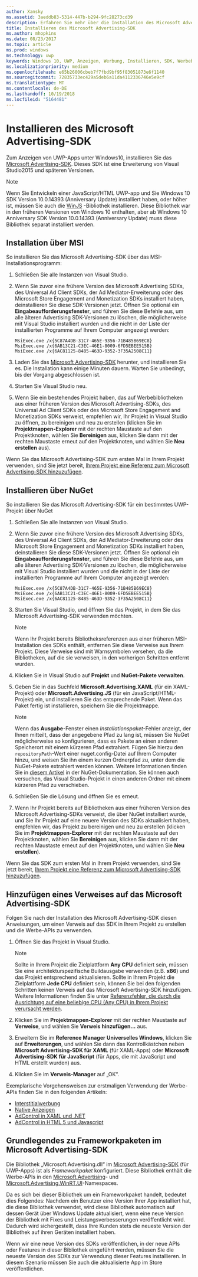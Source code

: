 ```yaml
---
author: Xansky
ms.assetid: 3aeddb83-5314-447b-b294-9fc28273cd39
description: Erfahren Sie mehr über die Installation des Microsoft Advertising-SDK.
title: Installieren des Microsoft Advertising-SDK
ms.author: mhopkins
ms.date: 08/23/2017
ms.topic: article
ms.prod: windows
ms.technology: uwp
keywords: Windows 10, UWP, Anzeigen, Werbung, Installieren, SDK, Werbebibliotheken
ms.localizationpriority: medium
ms.openlocfilehash: e65b26006cbeb7f7fbd9bf95f83051873e6f1140
ms.sourcegitcommit: 72835733ec429a5deb6a11da4112336746e5e9cf
ms.translationtype: MT
ms.contentlocale: de-DE
ms.lasthandoff: 10/19/2018
ms.locfileid: "5164481"
---
```

# <a name="install-the-microsoft-advertising-sdk"></a>Installieren des Microsoft Advertising-SDK

Zum Anzeigen von UWP-Apps unter Windows10, installieren Sie das [Microsoft Advertising-SDK](http://aka.ms/ads-sdk-uwp). Dieses SDK ist eine Erweiterung von Visual Studio2015 und späteren Versionen.

> [!NOTE]
> Wenn Sie Entwickeln einer JavaScript/HTML UWP-app und Sie Windows 10 SDK Version 10.0.14393 (Anniversary Update) installiert haben, oder höher ist, müssen Sie auch die [WinJS](https://github.com/winjs/winjs) -Bibliothek installieren. Diese Bibliothek war in den früheren Versionen von Windows 10 enthalten, aber ab Windows 10 Anniversary SDK Version 10.0.14393 (Anniversary Update) muss diese Bibliothek separat installiert werden.

<span id="install-msi" />

## <a name="install-via-msi"></a>Installation über MSI

So installieren Sie das Microsoft Advertising-SDK über das MSI-Installationsprogramm:

1.  Schließen Sie alle Instanzen von Visual Studio.

2. Wenn Sie zuvor eine frühere Version des Microsoft Advertising SDKs, des Universal Ad Client SDKs, der Ad Mediator-Erweiterung oder des Microsoft Store Engagement and Monetization SDKs installiert haben, deinstallieren Sie diese SDK-Versionen jetzt. Öffnen Sie optional ein **Eingabeaufforderungsfenster**, und führen Sie diese Befehle aus, um alle älteren Advertising SDK-Versionen zu löschen, die möglicherweise mit Visual Studio installiert wurden und die nicht in der Liste der installierten Programme auf Ihrem Computer angezeigt werden:
    ```
    MsiExec.exe /x{5C87A4DB-31C7-465E-9356-71B485B69EC8}
    MsiExec.exe /x{6AB13C21-C3EC-46E1-8009-6FD5EBEE515B}
    MsiExec.exe /x{6AC81125-8485-463D-9352-3F35A2508C11}
    ```

3.  Laden Sie das [Microsoft Advertising-SDK](http://aka.ms/ads-sdk-uwp) herunter, und installieren Sie es. Die Installation kann einige Minuten dauern. Warten Sie unbedingt, bis der Vorgang abgeschlossen ist.

4.  Starten Sie Visual Studio neu.

5.  Wenn Sie ein bestehendes Projekt haben, das auf Werbebibliotheken aus einer früheren Version des Microsoft Advertising-SDKs, des Universal Ad Client SDKs oder des Microsoft Store Engagement and Monetization SDKs verweist, empfehlen wir, Ihr Projekt in Visual Studio zu öffnen, zu bereinigen und neu zu erstellen (klicken Sie im **Projektmappen-Explorer** mit der rechten Maustaste auf den Projektknoten, wählen Sie **Bereinigen** aus, klicken Sie dann mit der rechten Maustaste erneut auf den Projektknoten, und wählen Sie **Neu erstellen** aus).

  Wenn Sie das Microsoft Advertising-SDK zum ersten Mal in Ihrem Projekt verwenden, sind Sie jetzt bereit, [Ihrem Projekt eine Referenz zum Microsoft Advertising-SDK hinzuzufügen](#reference).

<span id="install-nuget" />

## <a name="install-via-nuget"></a>Installieren über NuGet

So installieren Sie das Microsoft Advertising-SDK für ein bestimmtes UWP-Projekt über NuGet

1.  Schließen Sie alle Instanzen von Visual Studio.

2.  Wenn Sie zuvor eine frühere Version des Microsoft Advertising SDKs, des Universal Ad Client SDKs, der Ad Mediator-Erweiterung oder des Microsoft Store Engagement and Monetization SDKs installiert haben, deinstallieren Sie diese SDK-Versionen jetzt. Öffnen Sie optional ein **Eingabeaufforderungsfenster**, und führen Sie diese Befehle aus, um alle älteren Advertising SDK-Versionen zu löschen, die möglicherweise mit Visual Studio installiert wurden und die nicht in der Liste der installierten Programme auf Ihrem Computer angezeigt werden:
    ```
    MsiExec.exe /x{5C87A4DB-31C7-465E-9356-71B485B69EC8}
    MsiExec.exe /x{6AB13C21-C3EC-46E1-8009-6FD5EBEE515B}
    MsiExec.exe /x{6AC81125-8485-463D-9352-3F35A2508C11}
    ```

3.  Starten Sie Visual Studio, und öffnen Sie das Projekt, in dem Sie das Microsoft Advertising-SDK verwenden möchten.
    > [!NOTE]
    > Wenn Ihr Projekt bereits Bibliotheksreferenzen aus einer früheren MSI-Installation des SDKs enthält, entfernen Sie diese Verweise aus Ihrem Projekt. Diese Verweise sind mit Warnsymbolen versehen, da die Bibliotheken, auf die sie verweisen, in den vorherigen Schritten entfernt wurden.

4. Klicken Sie in Visual Studio auf **Projekt** und **NuGet-Pakete verwalten**.

5. Geben Sie in das Suchfeld **Microsoft.Advertising.XAML** (für ein XAML-Projekt) oder **Microsoft.Advertising.JS** (für ein JavaScript/HTML-Projekt) ein, und installieren Sie das entsprechende Paket. Wenn das Paket fertig ist installieren, speichern Sie die Projektmappe.
    > [!NOTE]
    > Wenn das **Ausgabe**-Fenster einen *Installationspaket*-Fehler anzeigt, der Ihnen mitteilt, dass der angegebene Pfad zu lang ist, müssen Sie NuGet möglicherweise so konfigurieren, dass es Pakete an einen anderen Speicherort mit einem kürzeren Pfad extrahiert. Fügen Sie hierzu den ```repositoryPath```-Wert einer nuget.config-Datei auf Ihrem Computer hinzu, und weisen Sie ihn einem kurzen Ordnerpfad zu, unter dem die NuGet-Pakete extrahiert werden können. Weitere Informationen finden Sie in [diesem Artikel](http://docs.nuget.org/ndocs/consume-packages/configuring-nuget-behavior) in der NuGet-Dokumentation. Sie können auch versuchen, das Visual Studio-Projekt in einen anderen Ordner mit einem kürzeren Pfad zu verschieben.

6. Schließen Sie die Lösung und öffnen Sie es erneut.

7.  Wenn Ihr Projekt bereits auf Bibliotheken aus einer früheren Version des Microsoft Advertising-SDKs verweist, die über NuGet installiert wurde, und Sie Ihr Projekt auf eine neuere Version des SDKs aktualisiert haben, empfehlen wir, das Projekt zu bereinigen und neu zu erstellen (klicken Sie im **Projektmappen-Explorer** mit der rechten Maustaste auf den Projektknoten, wählen Sie **Bereinigen** aus, klicken Sie dann mit der rechten Maustaste erneut auf den Projektknoten, und wählen Sie **Neu erstellen**).

  Wenn Sie das SDK zum ersten Mal in Ihrem Projekt verwenden, sind Sie jetzt bereit, [Ihrem Projekt eine Referenz zum Microsoft Advertising-SDK hinzuzufügen](#reference).

<span id="reference" />

## <a name="add-a-reference-to-the-microsoft-advertising-sdk"></a>Hinzufügen eines Verweises auf das Microsoft Advertising-SDK

Folgen Sie nach der Installation des Microsoft Advertising-SDK diesen Anweisungen, um einen Verweis auf das SDK in Ihrem Projekt zu erstellen und die Werbe-APIs zu verwenden.

1. Öffnen Sie das Projekt in Visual Studio.
    > [!NOTE]
    > Sollte in Ihrem Projekt die Zielplattform **Any CPU** definiert sein, müssen Sie eine architekturspezifische Buildausgabe verwenden (z.B. **x86**) und das Projekt entsprechend aktualisieren. Sollte in Ihrem Projekt die Zielplattform **Jede CPU** definiert sein, können Sie bei den folgenden Schritten keinen Verweis auf das Microsoft Advertising-SDK hinzufügen. Weitere Informationen finden Sie unter [Referenzfehler, die durch die Ausrichtung auf eine beliebige CPU (Any CPU) in Ihrem Projekt verursacht werden](known-issues-for-the-advertising-libraries.md#reference_errors).

2. Klicken Sie im **Projektmappen-Explorer** mit der rechten Maustaste auf **Verweise**, und wählen Sie **Verweis hinzufügen...** aus.

3. Erweitern Sie im **Reference Manager** **Universelles Windows**, klicken Sie auf **Erweiterungen**, und wählen Sie dann das Kontrollkästchen neben **Microsoft Advertising-SDK für XAML** (für XAML-Apps) oder **Microsoft Advertising-SDK für JavaScript** (für Apps, die mit JavaScript und HTML erstellt wurden) aus.

4.  Klicken Sie im **Verweis-Manager** auf „OK“.

Exemplarische Vorgehensweisen zur erstmaligen Verwendung der Werbe-APIs finden Sie in den folgenden Artikeln:

* [Interstitialwerbung](interstitial-ads.md)
* [Native Anzeigen](native-ads.md)
* [AdControl in XAML und .NET](adcontrol-in-xaml-and--net.md)
* [AdControl in HTML 5 und Javascript](adcontrol-in-html-5-and-javascript.md)

<span id="framework" />

## <a name="understanding-framework-packages-in-the-microsoft-advertising-sdk"></a>Grundlegendes zu Frameworkpaketen im Microsoft Advertising-SDK

Die Bibliothek „Microsoft.Advertising.dll“ im [Microsoft Advertising-SDK](http://aka.ms/ads-sdk-uwp) (für UWP-Apps) ist als *Frameworkpaket* konfiguriert. Diese Bibliothek enthält die Werbe-APIs in den [Microsoft.Advertising](https://docs.microsoft.com/uwp/api/microsoft.advertising)- und [Microsoft.Advertising.WinRT.UI](https://docs.microsoft.com/uwp/api/microsoft.advertising.winrt.ui)-Namespaces.

Da es sich bei dieser Bibliothek um ein Frameworkpaket handelt, bedeutet dies Folgendes: Nachdem ein Benutzer eine Version Ihrer App installiert hat, die diese Bibliothek verwendet, wird diese Bibliothek automatisch auf dessen Gerät über Windows Update aktualisiert, wenn eine neue Version der Bibliothek mit Fixes und Leistungsverbesserungen veröffentlicht wird. Dadurch wird sichergestellt, dass Ihre Kunden stets die neueste Version der Bibliothek auf ihren Geräten installiert haben.

Wenn wir eine neue Version des SDKs veröffentlichen, in der neue APIs oder Features in dieser Bibliothek eingeführt werden, müssen Sie die neueste Version des SDKs zur Verwendung dieser Features installieren. In diesem Szenario müssen Sie auch die aktualisierte App im Store veröffentlichen.
